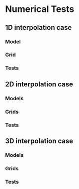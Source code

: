 # Numerical Tests

## 1D interpolation case

### Model

### Grid

### Tests


## 2D interpolation case

### Models

### Grids

### Tests



## 3D interpolation case

### Models

### Grids

### Tests

